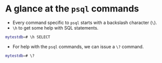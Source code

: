 # A glance at the `psql` commands

- Every command specific to `psql` starts with a backslash character (`\`).
- `\h` to get some help with SQL statements.

```bash
mytestdb=# \h SELECT
```

- For help with the `psql` commands, we can issue a `\?` command.

```bash
mytestdb=# \?
```

